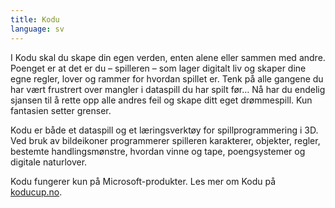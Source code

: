 ```yaml
---
title: Kodu
language: sv
---
```


I Kodu skal du skape din egen verden, enten alene eller sammen med andre. Poenget er at det
er du – spilleren – som lager digitalt liv og skaper dine egne regler, lover og rammer for
hvordan spillet er. Tenk på alle gangene du har vært frustrert over mangler i dataspill du
har spilt før… Nå har du endelig sjansen til å rette opp alle andres feil og skape ditt
eget drømmespill. Kun fantasien setter grenser.

Kodu er både et dataspill og et læringsverktøy for spillprogrammering i 3D. Ved bruk av
bildeikoner programmerer spilleren karakterer, objekter, regler, bestemte handlingsmønstre,
hvordan vinne og tape, poengsystemer og digitale naturlover.

Kodu fungerer kun på Microsoft-produkter. Les mer om Kodu på [koducup.no](http://www.koducup.no).
